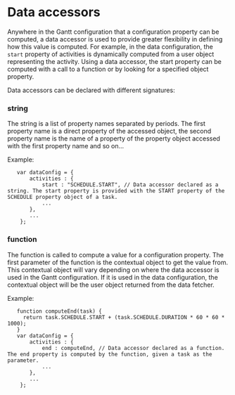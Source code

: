 # Data accessors

Anywhere in the Gantt configuration that a configuration property can be computed, a data accessor is used to provide greater flexibility in defining how this value is computed.
For example, in the data configuration, the `start` property of activities is dynamically computed from a user object representing the activity.
Using a data accessor, the start property can be computed with a call to a function or by looking for a specified object property.

Data accessors can be declared with different signatures:

<a id="data_accessor_string"></a>

### string

The string is a list of property names separated by periods. The first property name is a direct property of the accessed object, the second property name is the name of a property of the property object accessed with the first property name and so on...
<br />

Example:

```
   var dataConfig = {
       activities : {
           start : "SCHEDULE.START", // Data accessor declared as a string. The start property is provided with the START property of the SCHEDULE property object of a task.
           ...
       },
       ...
    };
```

<a id="data_accessor_function"></a>

### function

The function is called to compute a value for a configuration property. The first parameter of the function is the contextual object to get the value from.
This contextual object will vary depending on where the data accessor is used in the Gantt configuration. If it is used in the data configuration, the contextual object will be the user object returned from the data fetcher.
<br />

Example:

```
   function computeEnd(task) {
     return task.SCHEDULE.START + (task.SCHEDULE.DURATION * 60 * 60 * 1000);
   }
   var dataConfig = {
       activities : {
           end : computeEnd, // Data accessor declared as a function. The end property is computed by the function, given a task as the parameter.
           ...
       },
       ...
    };
```
